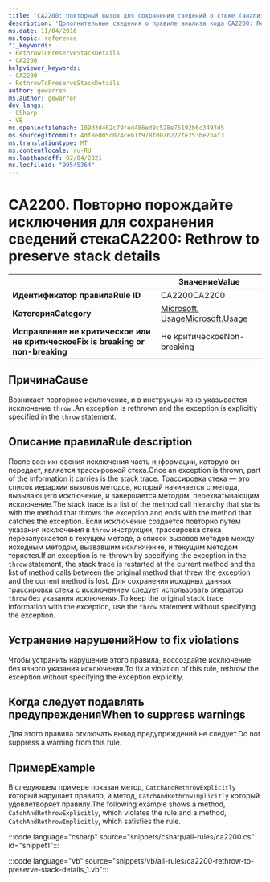 ```yaml
---
title: 'CA2200: повторный вызов для сохранения сведений о стеке (анализ кода)'
description: 'Дополнительные сведения о правиле анализа кода CA2200: Rethrow для сохранения сведений о стеке'
ms.date: 11/04/2016
ms.topic: reference
f1_keywords:
- RethrowToPreserveStackDetails
- CA2200
helpviewer_keywords:
- CA2200
- RethrowToPreserveStackDetails
author: gewarren
ms.author: gewarren
dev_langs:
- CSharp
- VB
ms.openlocfilehash: 109d3d462c79fed486ed9c528e75192b6c3493d5
ms.sourcegitcommit: 4df8e005c074ceb1f978f007b222fe253be2baf3
ms.translationtype: MT
ms.contentlocale: ru-RU
ms.lasthandoff: 02/04/2021
ms.locfileid: "99545364"
---
```

# <a name="ca2200-rethrow-to-preserve-stack-details"></a><span data-ttu-id="570e5-103">CA2200. Повторно порождайте исключения для сохранения сведений стека</span><span class="sxs-lookup"><span data-stu-id="570e5-103">CA2200: Rethrow to preserve stack details</span></span>

| | <span data-ttu-id="570e5-104">Значение</span><span class="sxs-lookup"><span data-stu-id="570e5-104">Value</span></span> |
|-|-|
| <span data-ttu-id="570e5-105">**Идентификатор правила**</span><span class="sxs-lookup"><span data-stu-id="570e5-105">**Rule ID**</span></span> |<span data-ttu-id="570e5-106">CA2200</span><span class="sxs-lookup"><span data-stu-id="570e5-106">CA2200</span></span>|
| <span data-ttu-id="570e5-107">**Категория**</span><span class="sxs-lookup"><span data-stu-id="570e5-107">**Category**</span></span> |[<span data-ttu-id="570e5-108">Microsoft. Usage</span><span class="sxs-lookup"><span data-stu-id="570e5-108">Microsoft.Usage</span></span>](usage-warnings.md)|
| <span data-ttu-id="570e5-109">**Исправление не критическое или не критическое**</span><span class="sxs-lookup"><span data-stu-id="570e5-109">**Fix is breaking or non-breaking**</span></span> |<span data-ttu-id="570e5-110">Не критическое</span><span class="sxs-lookup"><span data-stu-id="570e5-110">Non-breaking</span></span>|

## <a name="cause"></a><span data-ttu-id="570e5-111">Причина</span><span class="sxs-lookup"><span data-stu-id="570e5-111">Cause</span></span>

<span data-ttu-id="570e5-112">Возникает повторное исключение, и в инструкции явно указывается исключение `throw` .</span><span class="sxs-lookup"><span data-stu-id="570e5-112">An exception is rethrown and the exception is explicitly specified in the `throw` statement.</span></span>

## <a name="rule-description"></a><span data-ttu-id="570e5-113">Описание правила</span><span class="sxs-lookup"><span data-stu-id="570e5-113">Rule description</span></span>

<span data-ttu-id="570e5-114">После возникновения исключения часть информации, которую он передает, является трассировкой стека.</span><span class="sxs-lookup"><span data-stu-id="570e5-114">Once an exception is thrown, part of the information it carries is the stack trace.</span></span> <span data-ttu-id="570e5-115">Трассировка стека — это список иерархии вызовов методов, который начинается с метода, вызывающего исключение, и завершается методом, перехватывающим исключение.</span><span class="sxs-lookup"><span data-stu-id="570e5-115">The stack trace is a list of the method call hierarchy that starts with the method that throws the exception and ends with the method that catches the exception.</span></span> <span data-ttu-id="570e5-116">Если исключение создается повторно путем указания исключения в `throw` инструкции, трассировка стека перезапускается в текущем методе, а список вызовов методов между исходным методом, вызвавшим исключение, и текущим методом теряется.</span><span class="sxs-lookup"><span data-stu-id="570e5-116">If an exception is re-thrown by specifying the exception in the `throw` statement, the stack trace is restarted at the current method and the list of method calls between the original method that threw the exception and the current method is lost.</span></span> <span data-ttu-id="570e5-117">Для сохранения исходных данных трассировки стека с исключением следует использовать оператор `throw` без указания исключения.</span><span class="sxs-lookup"><span data-stu-id="570e5-117">To keep the original stack trace information with the exception, use the `throw` statement without specifying the exception.</span></span>

## <a name="how-to-fix-violations"></a><span data-ttu-id="570e5-118">Устранение нарушений</span><span class="sxs-lookup"><span data-stu-id="570e5-118">How to fix violations</span></span>

<span data-ttu-id="570e5-119">Чтобы устранить нарушение этого правила, воссоздайте исключение без явного указания исключения.</span><span class="sxs-lookup"><span data-stu-id="570e5-119">To fix a violation of this rule, rethrow the exception without specifying the exception explicitly.</span></span>

## <a name="when-to-suppress-warnings"></a><span data-ttu-id="570e5-120">Когда следует подавлять предупреждения</span><span class="sxs-lookup"><span data-stu-id="570e5-120">When to suppress warnings</span></span>

<span data-ttu-id="570e5-121">Для этого правила отключать вывод предупреждений не следует.</span><span class="sxs-lookup"><span data-stu-id="570e5-121">Do not suppress a warning from this rule.</span></span>

## <a name="example"></a><span data-ttu-id="570e5-122">Пример</span><span class="sxs-lookup"><span data-stu-id="570e5-122">Example</span></span>

<span data-ttu-id="570e5-123">В следующем примере показан метод, `CatchAndRethrowExplicitly` который нарушает правило, и метод, `CatchAndRethrowImplicitly` который удовлетворяет правилу.</span><span class="sxs-lookup"><span data-stu-id="570e5-123">The following example shows a method, `CatchAndRethrowExplicitly`, which violates the rule and a method, `CatchAndRethrowImplicitly`, which satisfies the rule.</span></span>

:::code language="csharp" source="snippets/csharp/all-rules/ca2200.cs" id="snippet1":::

:::code language="vb" source="snippets/vb/all-rules/ca2200-rethrow-to-preserve-stack-details_1.vb":::
